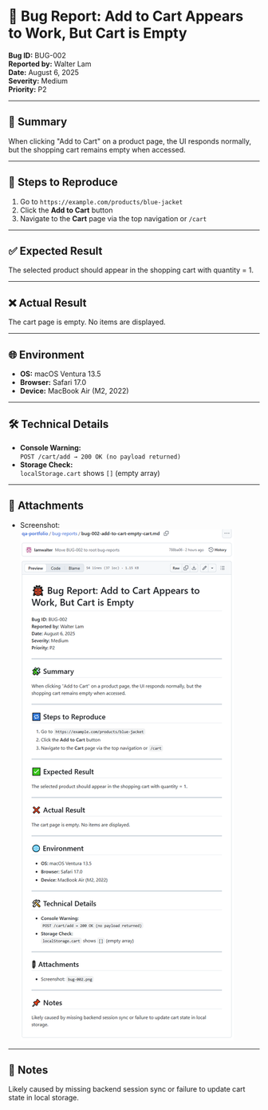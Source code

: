 # 🐞 Bug Report: Add to Cart Appears to Work, But Cart is Empty

**Bug ID:** BUG-002  
**Reported by:** Walter Lam  
**Date:** August 6, 2025  
**Severity:** Medium  
**Priority:** P2  

---

## 🧩 Summary
When clicking "Add to Cart" on a product page, the UI responds normally, but the shopping cart remains empty when accessed.

---

## 🔁 Steps to Reproduce
1. Go to `https://example.com/products/blue-jacket`
2. Click the **Add to Cart** button
3. Navigate to the **Cart** page via the top navigation or `/cart`

---

## ✅ Expected Result
The selected product should appear in the shopping cart with quantity = 1.

---

## ❌ Actual Result
The cart page is empty. No items are displayed.

---

## 🌐 Environment
- **OS:** macOS Ventura 13.5  
- **Browser:** Safari 17.0  
- **Device:** MacBook Air (M2, 2022)

---

## 🛠️ Technical Details
- **Console Warning:**  
  `POST /cart/add → 200 OK (no payload returned)`
- **Storage Check:**  
  `localStorage.cart` shows `[]` (empty array)

---

## 📎 Attachments
- Screenshot: ![BUG-002](./assets/BUG-002/bug-002.png)

---

## 📌 Notes
Likely caused by missing backend session sync or failure to update cart state in local storage.
